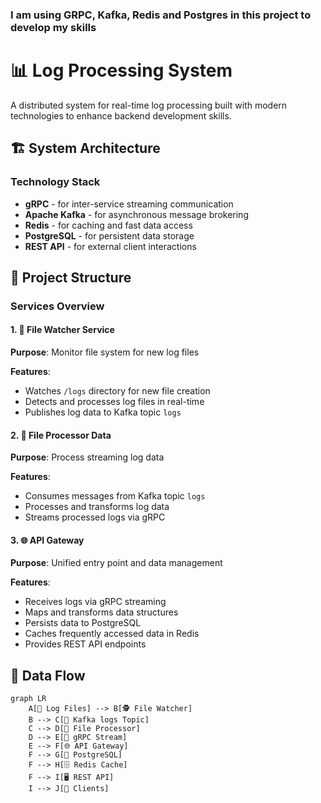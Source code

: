 ### I am using GRPC, Kafka, Redis and Postgres in this project to develop my skills

# 📊 Log Processing System

A distributed system for real-time log processing built with modern technologies to enhance backend development skills.

## 🏗 System Architecture

### Technology Stack
- **gRPC** - for inter-service streaming communication
- **Apache Kafka** - for asynchronous message brokering
- **Redis** - for caching and fast data access
- **PostgreSQL** - for persistent data storage
- **REST API** - for external client interactions

## 🎯 Project Structure

### Services Overview

#### 1. 📁 File Watcher Service
**Purpose**: Monitor file system for new log files

**Features**:
- Watches `/logs` directory for new file creation
- Detects and processes log files in real-time
- Publishes log data to Kafka topic `logs`

#### 2. 🔄 File Processor Data
**Purpose**: Process streaming log data

**Features**:
- Consumes messages from Kafka topic `logs`
- Processes and transforms log data
- Streams processed logs via gRPC

#### 3. 🌐 API Gateway
**Purpose**: Unified entry point and data management

**Features**:
- Receives logs via gRPC streaming
- Maps and transforms data structures
- Persists data to PostgreSQL
- Caches frequently accessed data in Redis
- Provides REST API endpoints

## 🔄 Data Flow

```mermaid
graph LR
    A[📁 Log Files] --> B[🕵️ File Watcher]
    B --> C[📨 Kafka logs Topic]
    C --> D[🔄 File Processor]
    D --> E[📡 gRPC Stream]
    E --> F[🌐 API Gateway]
    F --> G[💾 PostgreSQL]
    F --> H[🗄️ Redis Cache]
    F --> I[🖥️ REST API]
    I --> J[👤 Clients]
